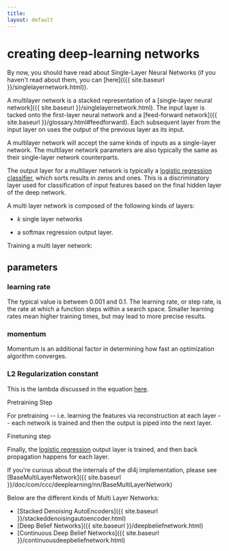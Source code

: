 ```yaml
---
title: 
layout: default
---
```


# creating deep-learning networks

By now, you should have read about Single-Layer Neural Networks (if you haven't read about them, you can [here](({{ site.baseurl }}/singlelayernetwork.html)).

A multilayer network is a stacked representation of a [single-layer neural network]({{ site.baseurl }}/singlelayernetwork.html). The input layer is tacked onto the first-layer neural network and a [feed-forward network]({{ site.baseurl }}/glossary.html#feedforward). Each subsequent layer from the input layer on uses the output of the previous layer as its input.

A multilayer network will accept the same kinds of inputs as a single-layer network. The multilayer network parameters are also typically the same as their single-layer network counterparts.

The output layer for a multilayer network is typically a [logistic regression classifier](http://en.wikipedia.org/wiki/Multinomial_logistic_regression), which sorts results in zeros and ones. This is a discriminatory layer used for classification of input features based on the final hidden layer of the deep network.

A multi layer network is composed of the following kinds of layers:

* *k* single layer networks 

* a softmax regression output layer.

Training a multi layer network:

## parameters

### learning rate 

The typical value is between 0.001 and 0.1. The learning rate, or step rate, is the rate at which a function steps within a search space. Smaller learning rates mean higher training times, but may lead to more precise results.

### momentum 

Momentum is an additional factor in determining how fast an optimization algorithm converges.

### L2 Regularization constant 

This is the lambda discussed in the equation [here](http://ufldl.stanford.edu/wiki/index.php/Backpropagation_Algorithm).

Pretraining Step

For pretraining -- i.e. learning the features via reconstruction at each layer -- each network is trained and then the output is piped into the next layer.

Finetuning step

Finally, the [logistic regression](http://en.wikipedia.org/wiki/Multinomial_logistic_regression) output layer is trained, and then back propagation happens for each layer.

If you're curious about the internals of the dl4j implementation, please see [BaseMultiLayerNetwork]({{ site.baseurl }}/doc/com/ccc/deeplearning/nn/BaseMultiLayerNetwork)

Below are the different kinds of Multi Layer Networks:

* [Stacked Denoising AutoEncoders]({{ site.baseurl }}/stackeddenoisingautoencoder.html)
* [Deep Belief Networks]({{ site.baseurl }}/deepbeliefnetwork.html)
* [Continuous Deep Belief Networks]({{ site.baseurl }}/continuousdeepbeliefnetwork.html)